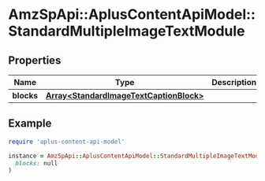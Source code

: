 # AmzSpApi::AplusContentApiModel::StandardMultipleImageTextModule

## Properties

| Name | Type | Description | Notes |
| ---- | ---- | ----------- | ----- |
| **blocks** | [**Array&lt;StandardImageTextCaptionBlock&gt;**](StandardImageTextCaptionBlock.md) |  | [optional] |

## Example

```ruby
require 'aplus-content-api-model'

instance = AmzSpApi::AplusContentApiModel::StandardMultipleImageTextModule.new(
  blocks: null
)
```

